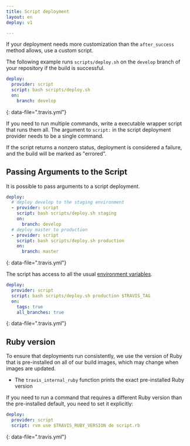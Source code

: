 ```yaml
---
title: Script deployment
layout: en
deploy: v1

---
```


If your deployment needs more customization than the `after_success` method allows,
use a custom script.

The following example runs `scripts/deploy.sh` on the `develop` branch of your repository if the build is successful.

```yaml
deploy:
  provider: script
  script: bash scripts/deploy.sh
  on:
    branch: develop
```
{: data-file=".travis.yml"}

If you need to run multiple commands, write a executable wrapper script that runs them all. The argument to `script:` in the script deployment provider needs to be a single command.

If the script returns a nonzero status, deployment is considered
a failure, and the build will be marked as "errored".

## Passing Arguments to the Script

It is possible to pass arguments to a script deployment.

```yaml
deploy:
  # deploy develop to the staging environment
  - provider: script
    script: bash scripts/deploy.sh staging
    on:
      branch: develop
  # deploy master to production
  - provider: script
    script: bash scripts/deploy.sh production
    on:
      branch: master
```
{: data-file=".travis.yml"}

The script has access to all the usual [environment variables](/user/environment-variables/#default-environment-variables).

```yaml
deploy:
  provider: script
  script: bash scripts/deploy.sh production $TRAVIS_TAG
  on:
    tags: true
    all_branches: true
```
{: data-file=".travis.yml"}

## Ruby version

To ensure that deployments run consistently, we use the version of Ruby that is
pre-installed on all of our build images, which may change when images are updated.

* The `travis_internal_ruby` function prints the exact pre-installed Ruby version

If you need to run a command that requires a different Ruby version than the
pre-installed default, you need to set it explicitly:

```yaml
deploy:
  provider: script
  script: rvm use $TRAVIS_RUBY_VERSION do script.rb
```
{: data-file=".travis.yml"}
